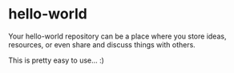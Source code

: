 # hello-world
Your hello-world repository can be a place where you store ideas, resources, or even share and discuss things with others.

This is pretty easy to use...  :)
